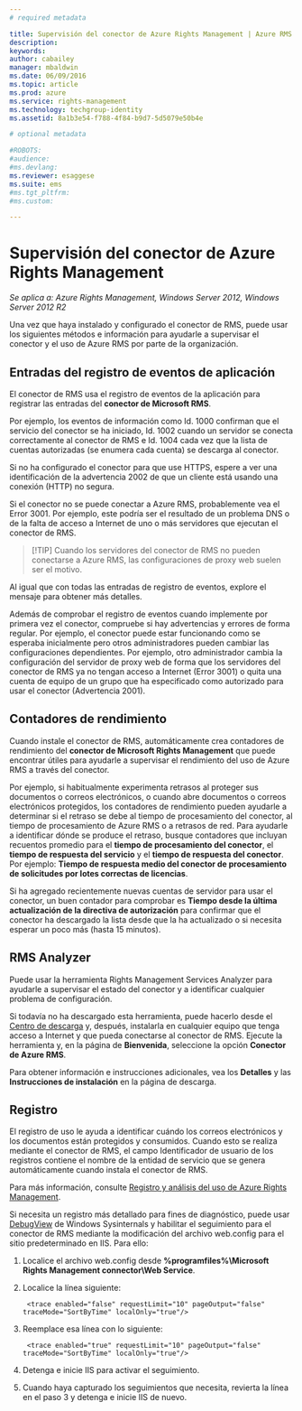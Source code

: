 ```yaml
---
# required metadata

title: Supervisión del conector de Azure Rights Management | Azure RMS
description:
keywords:
author: cabailey
manager: mbaldwin
ms.date: 06/09/2016
ms.topic: article
ms.prod: azure
ms.service: rights-management
ms.technology: techgroup-identity
ms.assetid: 8a1b3e54-f788-4f84-b9d7-5d5079e50b4e

# optional metadata

#ROBOTS:
#audience:
#ms.devlang:
ms.reviewer: esaggese
ms.suite: ems
#ms.tgt_pltfrm:
#ms.custom:

---
```


# Supervisión del conector de Azure Rights Management

*Se aplica a: Azure Rights Management, Windows Server 2012, Windows Server 2012 R2*

Una vez que haya instalado y configurado el conector de RMS, puede usar los siguientes métodos e información para ayudarle a supervisar el conector y el uso de Azure RMS por parte de la organización.

## Entradas del registro de eventos de aplicación

El conector de RMS usa el registro de eventos de la aplicación para registrar las entradas del **conector de Microsoft RMS**. 

Por ejemplo, los eventos de información como Id. 1000 confirman que el servicio del conector se ha iniciado, Id. 1002 cuando un servidor se conecta correctamente al conector de RMS e Id. 1004 cada vez que la lista de cuentas autorizadas (se enumera cada cuenta) se descarga al conector. 

Si no ha configurado el conector para que use HTTPS, espere a ver una identificación de la advertencia 2002 de que un cliente está usando una conexión (HTTP) no segura.

Si el conector no se puede conectar a Azure RMS, probablemente vea el Error 3001. Por ejemplo, este podría ser el resultado de un problema DNS o de la falta de acceso a Internet de uno o más servidores que ejecutan el conector de RMS. 

> [!TIP] Cuando los servidores del conector de RMS no pueden conectarse a Azure RMS, las configuraciones de proxy web suelen ser el motivo.

Al igual que con todas las entradas de registro de eventos, explore el mensaje para obtener más detalles.

Además de comprobar el registro de eventos cuando implemente por primera vez el conector, compruebe si hay advertencias y errores de forma regular. Por ejemplo, el conector puede estar funcionando como se esperaba inicialmente pero otros administradores pueden cambiar las configuraciones dependientes. Por ejemplo, otro administrador cambia la configuración del servidor de proxy web de forma que los servidores del conector de RMS ya no tengan acceso a Internet (Error 3001) o quita una cuenta de equipo de un grupo que ha especificado como autorizado para usar el conector (Advertencia 2001).

## Contadores de rendimiento

Cuando instale el conector de RMS, automáticamente crea contadores de rendimiento del **conector de Microsoft Rights Management** que puede encontrar útiles para ayudarle a supervisar el rendimiento del uso de Azure RMS a través del conector. 

Por ejemplo, si habitualmente experimenta retrasos al proteger sus documentos o correos electrónicos, o cuando abre documentos o correos electrónicos protegidos, los contadores de rendimiento pueden ayudarle a determinar si el retraso se debe al tiempo de procesamiento del conector, al tiempo de procesamiento de Azure RMS o a retrasos de red. Para ayudarle a identificar dónde se produce el retraso, busque contadores que incluyan recuentos promedio para el **tiempo de procesamiento del conector**, el **tiempo de respuesta del servicio** y el **tiempo de respuesta del conector**. Por ejemplo: **Tiempo de respuesta medio del conector de procesamiento de solicitudes por lotes correctas de licencias**.

Si ha agregado recientemente nuevas cuentas de servidor para usar el conector, un buen contador para comprobar es **Tiempo desde la última actualización de la directiva de autorización** para confirmar que el conector ha descargado la lista desde que la ha actualizado o si necesita esperar un poco más (hasta 15 minutos).

## RMS Analyzer

Puede usar la herramienta Rights Management Services Analyzer para ayudarle a supervisar el estado del conector y a identificar cualquier problema de configuración.

Si todavía no ha descargado esta herramienta, puede hacerlo desde el [Centro de descarga](https://www.microsoft.com/en-us/download/details.aspx?id=46437) y, después, instalarla en cualquier equipo que tenga acceso a Internet y que pueda conectarse al conector de RMS. Ejecute la herramienta y, en la página de **Bienvenida**, seleccione la opción **Conector de Azure RMS**.

Para obtener información e instrucciones adicionales, vea los **Detalles** y las **Instrucciones de instalación** en la página de descarga.

## Registro

El registro de uso le ayuda a identificar cuándo los correos electrónicos y los documentos están protegidos y consumidos. Cuando esto se realiza mediante el conector de RMS, el campo Identificador de usuario de los registros contiene el nombre de la entidad de servicio que se genera automáticamente cuando instala el conector de RMS.

Para más información, consulte [Registro y análisis del uso de Azure Rights Management](log-analyze-usage.md).

Si necesita un registro más detallado para fines de diagnóstico, puede usar [DebugView](http://go.microsoft.com/fwlink/?LinkID=309277) de Windows Sysinternals y habilitar el seguimiento para el conector de RMS mediante la modificación del archivo web.config para el sitio predeterminado en IIS. Para ello:

1. Localice el archivo web.config desde **%programfiles%\Microsoft Rights Management connector\Web Service**.

2. Localice la línea siguiente:

        <trace enabled="false" requestLimit="10" pageOutput="false" traceMode="SortByTime" localOnly="true"/>

3. Reemplace esa línea con lo siguiente:

        <trace enabled="true" requestLimit="10" pageOutput="false" traceMode="SortByTime" localOnly="true"/>

4.  Detenga e inicie IIS para activar el seguimiento. 

5.  Cuando haya capturado los seguimientos que necesita, revierta la línea en el paso 3 y detenga e inicie IIS de nuevo.



<!--HONumber=Jun16_HO2-->


